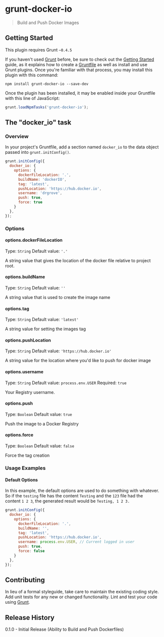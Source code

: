 # grunt-docker-io

> Build and Push Docker Images

## Getting Started
This plugin requires Grunt `~0.4.5`

If you haven't used [Grunt](http://gruntjs.com/) before, be sure to check out the [Getting Started](http://gruntjs.com/getting-started) guide, as it explains how to create a [Gruntfile](http://gruntjs.com/sample-gruntfile) as well as install and use Grunt plugins. Once you're familiar with that process, you may install this plugin with this command:

```shell
npm install grunt-docker-io --save-dev
```

Once the plugin has been installed, it may be enabled inside your Gruntfile with this line of JavaScript:

```js
grunt.loadNpmTasks('grunt-docker-io');
```

## The "docker_io" task

### Overview
In your project's Gruntfile, add a section named `docker_io` to the data object passed into `grunt.initConfig()`.

```js
grunt.initConfig({
  docker_io: {
    options: {
      dockerFileLocation: '.',
      buildName: 'dockerIO',
      tag: 'latest',
      pushLocation: 'https://hub.docker.io',
      username: 'drgrove',
      push: true,
      force: true
    }
  },
});
```

### Options

#### options.dockerFileLocation
Type: `String`
Default value: `'.'`


A string value that gives the location of the docker file relative to project root.

#### options.buildName
Type: `String`
Default value: `''`

A string value that is used to create the image name

#### options.tag
Type: `String`
Default value: `'latest'`

A string value for setting the images tag

#### options.pushLocation
Type: `String`
Default value: `'https://hub.docker.io'`

A string value for the location where you'd like to push for docker image

#### options.username
Type: `String`
Default value: `process.env.USER`
Required: `true`

Your Registry username.

#### options.push 
Type: `Boolean`
Default value: `true`

Push the image to a Docker Registry

#### options.force
Type: `Boolean`
Default value: `false`

Force the tag creation

### Usage Examples

#### Default Options
In this example, the default options are used to do something with whatever. So if the `testing` file has the content `Testing` and the `123` file had the content `1 2 3`, the generated result would be `Testing, 1 2 3.`

```js
grunt.initConfig({
  docker_io: {
    options: {
      dockerFileLocation: '.',
      buildName: '',
      tag: 'latest',
      pushLocation: 'https://hub.docker.io',
      username: process.env.USER, // Current logged in user
      push: true,
      force: false
    }
  },
});
```


## Contributing
In lieu of a formal styleguide, take care to maintain the existing coding style. Add unit tests for any new or changed functionality. Lint and test your code using [Grunt](http://gruntjs.com/).

## Release History
0.1.0 - Initial Release (Ability to Build and Push Dockerfiles)

